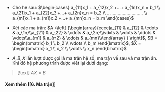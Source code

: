 
- Cho hệ sau: $\begin{cases} a_{11}x_1 + a_{12}x_2 +...+ a_{1n}x_n = b_1 \\ a_{21}x_1 + a_{22}x_2 +...+ a_{2n}x_n = b_2 \\ ............................. \\ a_{m1}x_1 + a_{m1}x_2 +...+ a_{mn}x_n = b_m \end{cases}$

- Xét các ma trận: $A =\left[ {\begin{array}{cccc}a_{11} & a_{12} & \cdots & a_{1n}\\a_{21} & a_{22} & \cdots & a_{2n}\\\vdots & \vdots & \ddots & \vdots\\a_{m1} & a_{m2} & \cdots & a_{mn}\\\end{array} } \right]$, $B =  \begin{bmatrix} b_1 \\ b_2 \\ \vdots \\ b_m \end{bmatrix}$, $X =  \begin{bmatrix} x_1 \\ x_2 \\ \vdots \\ x_n \end{bmatrix}$ 
- $A,B,X$ lần lượt được gọi là ma trận hệ số, ma trận vế sau và ma trận ẩn. Khi đó hệ phương trình được viết lại dưới dạng: 
>[!text]
>$AX=B$  





#### Xem thêm [[6. Ma trận]]